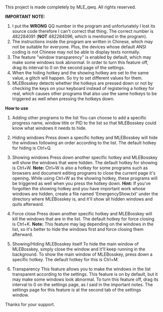 This project is made completely by MLE_qwq. All rights reserved.

**IMPORTANT NOTE:** 
1. I put the **WRONG** QQ number in the program and unfortunately I lost its source code therefore I can't correct that thing. The correct number is 482284091 (**NOT** 482284096, which is mentioned in the program).
2. The instructions inside the program are written in Chinese, which may not be suitable for everyone. Plus, the devices whose default ANSI coding is not Chinese may not be able to display texts normally.
3. The feature "window transparency" is enabled by default, which may make some windows look abnormal. In order to turn this feature off, drag its interval to 0 on the second page of the settings.
4. When the hiding hotkey and the showing hotkey are set to the same value, a glitch will happen. So try to set different values for them.
5. MLEBosskey detects whether the hotkeys are pressed down or not by checking the keys on your keyboard instead of registering a hotkey for real, which causes other programs that also use the same hotkeys to be triggered as well when pressing the hotkeys down.
   
**How to use**
1. Adding other programs to the list
   You can choose to add a specific progress name, window title or PID to the list so that MLEBosskey could know what windows it needs to hide.

2. Hiding windows
   Press down a specific hotkey and MLEBosskey will hide the windows following an order according to the list.
   The default hotkey for hiding is Ctrl+Q.

3. Showing windows
   Press down another specific hotkey and MLEBosskey will show the windows that were hidden.
   The default hotkey for showing is Ctrl+W.
   **Note:** Ctrl+W is also a hotkey for some programs such as browsers and document editing programs to close the current page it's opening. While using Ctrl+W as the showing hotkey, these programs will be triggered as well when you press the hotkey down.
   **Hint:** If you've forgotten the showing hotkey and you have important work whose windows are hidden, create a file named 'EmergencyShow.txt' under the directory where MLEBosskey is, and it'll show all hidden windows and quits afterward.

5. Force close
   Press down another specific hotkey and MLEBosskey will kill the windows that are in the list.
   The default hotkey for force closing is Ctrl+K.
   **Note:** This feature may lag depending on the windows in the list, so it's better to hide the windows first and force closing them afterward.

6. Showing/Hiding MLEBosskey itself
   To hide the main window of MLEBosskey, simply close the window and it'll keep running in the background.
   To show the main window of MLEBosskey, press down a specific hotkey. The default hotkey for this is Ctrl+M.

7. Transparency
   This feature allows you to make the windows in the list transparent according to the settings.
   This feature is on by default, but it may make some windows look abnormal. To turn this feature off, drag its interval to 0 on the settings page, as I said in the important notes.
   The settings page for this feature is at the second tab of the settings window.

Thanks for your support. 
